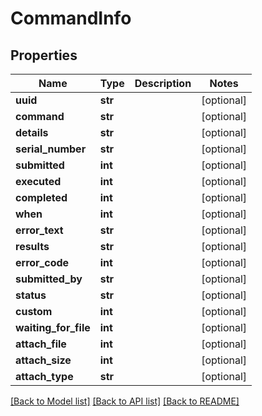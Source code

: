# CommandInfo


## Properties
Name | Type | Description | Notes
------------ | ------------- | ------------- | -------------
**uuid** | **str** |  | [optional] 
**command** | **str** |  | [optional] 
**details** | **str** |  | [optional] 
**serial_number** | **str** |  | [optional] 
**submitted** | **int** |  | [optional] 
**executed** | **int** |  | [optional] 
**completed** | **int** |  | [optional] 
**when** | **int** |  | [optional] 
**error_text** | **str** |  | [optional] 
**results** | **str** |  | [optional] 
**error_code** | **int** |  | [optional] 
**submitted_by** | **str** |  | [optional] 
**status** | **str** |  | [optional] 
**custom** | **int** |  | [optional] 
**waiting_for_file** | **int** |  | [optional] 
**attach_file** | **int** |  | [optional] 
**attach_size** | **int** |  | [optional] 
**attach_type** | **str** |  | [optional] 

[[Back to Model list]](../README.md#documentation-for-models) [[Back to API list]](../README.md#documentation-for-api-endpoints) [[Back to README]](../README.md)


